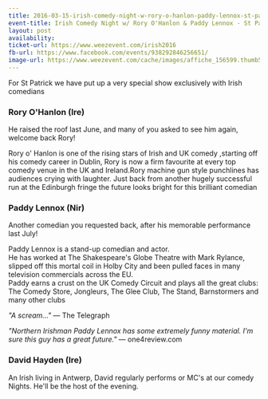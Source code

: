 ```yaml
---
title: 2016-03-15-irish-comedy-night-w-rory-o-hanlon-paddy-lennox-st-patrick-special
event-title: Irish Comedy Night w/ Rory O'Hanlon & Paddy Lennox - St Patrick Special
layout: post
availability:
ticket-url: https://www.weezevent.com/irish2016
fb-url: https://www.facebook.com/events/938292846256651/
image-url: https://www.weezevent.com/cache/images/affiche_156599.thumb53700.1454679722.jpg
---
```


For St Patrick we have put up a very special show exclusively with Irish comedians

### Rory O'Hanlon (Ire)
He raised the roof last June, and many of you asked to see him again, welcome back Rory!

Rory o' Hanlon is one of the rising stars of Irish and UK comedy ,starting off his comedy career in Dublin, Rory is now a firm favourite at every top comedy venue in the UK and Ireland.Rory machine gun style punchlines has audiences crying with laughter. Just back from another hugely successful run at the Edinburgh fringe the future looks bright for this brilliant comedian

### Paddy Lennox (Nir)
Another comedian you requested back, after his memorable performance last July!

Paddy Lennox is a stand-up comedian and actor.  
He has worked at The Shakespeare's Globe Theatre with Mark Rylance, slipped off this mortal coil in Holby City and been pulled faces in many television commercials across the EU.  
Paddy earns a crust on the UK Comedy Circuit and plays all the great clubs: The Comedy Store, Jongleurs, The Glee Club, The Stand, Barnstormers and many other clubs

_"A scream..."_ &mdash; The Telegraph

_"Northern Irishman Paddy Lennox has some extremely funny material. I'm sure this guy has a great future."_ &mdash; one4review.com

### David Hayden (Ire)
An Irish living in Antwerp, David regularly performs or MC's at our comedy Nights. He'll be the host of the evening.

